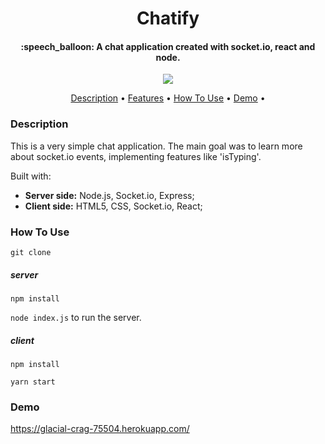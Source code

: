 <h1 align="center">
  Chatify
  <br>
</h1>

<h4 align="center">:speech_balloon: A chat application created with socket.io, react and node.</h4>

<p align="center">
  <img src="https://i.imgur.com/p0bUcat.gif">
</p>

<p align="center">
  <a href="#description">Description</a> •
  <a href="#features">Features</a> •
  <a href="#how-to-use">How To Use</a> •
  <a href="#DEMO">Demo</a> •
</p>

### Description

This is a very simple chat application. The main goal was to learn more about socket.io events, implementing features like 'isTyping'.

Built with:

  - <strong>Server side:</strong> Node.js, Socket.io, Express;
  - <strong>Client side:</strong> HTML5, CSS, Socket.io, React;


### How To Use

`git clone`


##### server

`npm install`

`node index.js` to run the server.



##### client

`npm install`

`yarn start`


### Demo

https://glacial-crag-75504.herokuapp.com/



